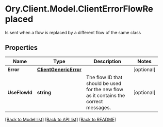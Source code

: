 # Ory.Client.Model.ClientErrorFlowReplaced
Is sent when a flow is replaced by a different flow of the same class

## Properties

Name | Type | Description | Notes
------------ | ------------- | ------------- | -------------
**Error** | [**ClientGenericError**](ClientGenericError.md) |  | [optional] 
**UseFlowId** | **string** | The flow ID that should be used for the new flow as it contains the correct messages. | [optional] 

[[Back to Model list]](../README.md#documentation-for-models) [[Back to API list]](../README.md#documentation-for-api-endpoints) [[Back to README]](../README.md)

